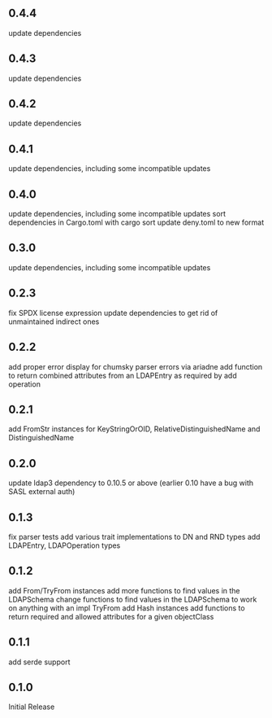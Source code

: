## 0.4.4

update dependencies

## 0.4.3

update dependencies

## 0.4.2

update dependencies

## 0.4.1

update dependencies, including some incompatible updates

## 0.4.0

update dependencies, including some incompatible updates
sort dependencies in Cargo.toml with cargo sort
update deny.toml to new format

## 0.3.0

update dependencies, including some incompatible updates

## 0.2.3

fix SPDX license expression
update dependencies to get rid of unmaintained indirect ones

## 0.2.2

add proper error display for chumsky parser errors via ariadne
add function to return combined attributes from an LDAPEntry as required by add operation

## 0.2.1

add FromStr instances for KeyStringOrOID, RelativeDistinguishedName and DistinguishedName

## 0.2.0

update ldap3 dependency to 0.10.5 or above (earlier 0.10 have a bug with SASL external auth)

## 0.1.3

fix parser tests
add various trait implementations to DN and RND types
add LDAPEntry, LDAPOperation types

## 0.1.2

add From/TryFrom instances
add more functions to find values in the LDAPSchema
change functions to find values in the LDAPSchema to work on anything with an impl TryFrom<KeyStringOrOID>
add Hash instances
add functions to return required and allowed attributes for a given objectClass

## 0.1.1

add serde support

## 0.1.0

Initial Release
